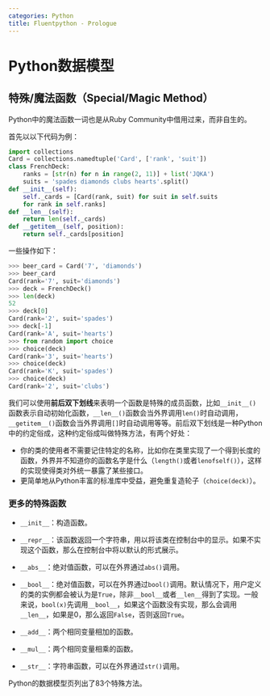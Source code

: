 ```yaml
---
categories: Python
title: Fluentpython - Prologue
---
```


# Python数据模型

## 特殊/魔法函数（Special/Magic Method）

Python中的魔法函数一词也是从Ruby Community中借用过来，而非自生的。

首先以以下代码为例：

```python
import collections
Card = collections.namedtuple('Card', ['rank', 'suit'])
class FrenchDeck:
	ranks = [str(n) for n in range(2, 11)] + list('JQKA')
	suits = 'spades diamonds clubs hearts'.split()
def __init__(self):
	self._cards = [Card(rank, suit) for suit in self.suits
	for rank in self.ranks]
def __len__(self):
	return len(self._cards)
def __getitem__(self, position):
	return self._cards[position]
```

一些操作如下：

```python
>>> beer_card = Card('7', 'diamonds')
>>> beer_card
Card(rank='7', suit='diamonds')
>>> deck = FrenchDeck()
>>> len(deck)
52
>>> deck[0]
Card(rank='2', suit='spades')
>>> deck[-1]
Card(rank='A', suit='hearts')
>>> from random import choice
>>> choice(deck)
Card(rank='3', suit='hearts')
>>> choice(deck)
Card(rank='K', suit='spades')
>>> choice(deck)
Card(rank='2', suit='clubs')
```

我们可以使用**前后双下划线**来表明一个函数是特殊的成员函数，比如`__init__()`函数表示自动初始化函数，`__len__()`函数会当外界调用`len()`时自动调用，`__getitem__()`函数会当外界调用`[]`时自动调用等等。前后双下划线是一种Python中的约定俗成，这种约定俗成叫做特殊方法，有两个好处：

- 你的类的使用者不需要记住特定的名称，比如你在类里实现了一个得到长度的函数，外界并不知道你的函数名字是什么（`length()`或者`lenofself()`），这样的实现使得类对外统一暴露了某些接口。
- 更简单地从Python丰富的标准库中受益，避免重复造轮子（`choice(deck)`）。

### 更多的特殊函数

- `__init__`：构造函数。
- `__repr__`：该函数返回一个字符串，用以将该类在控制台中的显示。如果不实现这个函数，那么在控制台中将以默认的形式展示。
- `__abs__`：绝对值函数，可以在外界通过`abs()`调用。
- `__bool__`：绝对值函数，可以在外界通过`bool()`调用。默认情况下，用户定义的类的实例都会被认为是`True`，除非`__bool__`或者`__len__`得到了实现。一般来说，`bool(x)`先调用`__bool__`，如果这个函数没有实现，那么会调用`__len__`，如果是0，那么返回`False`，否则返回`True`。
- `__add__`：两个相同变量相加的函数。
- `__mul__`：两个相同变量相乘的函数。

- `__str__`：字符串函数，可以在外界通过`str()`调用。

Python的数据模型页列出了83个特殊方法。